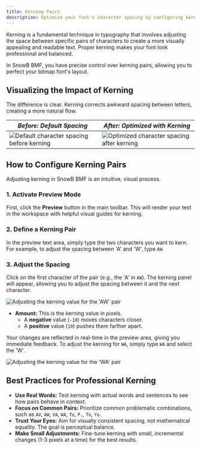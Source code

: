 ```yaml
---
title: Kerning Pairs
description: Optimize your font's character spacing by configuring kerning pairs for a professional and polished text layout.
---
```


Kerning is a fundamental technique in typography that involves adjusting the space between specific pairs of characters to create a more visually appealing and readable text. Proper kerning makes your font look professional and balanced.

In SnowB BMF, you have precise control over kerning pairs, allowing you to perfect your bitmap font's layout.

## Visualizing the Impact of Kerning

The difference is clear. Kerning corrects awkward spacing between letters, creating a more natural flow.

| *Before: Default Spacing* | *After: Optimized with Kerning* |
| --- | --- |
| ![Default character spacing before kerning](~/assets/kerning-before.png) | ![Optimized character spacing after kerning](~/assets/kerning-after.png) |

## How to Configure Kerning Pairs

Adjusting kerning in SnowB BMF is an intuitive, visual process.

### 1. Activate Preview Mode

First, click the **Preview** button in the main toolbar. This will render your text in the workspace with helpful visual guides for kerning.

### 2. Define a Kerning Pair

In the preview text area, simply type the two characters you want to kern. For example, to adjust the spacing between 'A' and 'W', type `AW`.

### 3. Adjust the Spacing

Click on the first character of the pair (e.g., the 'A' in `AW`). The kerning panel will appear, allowing you to adjust the spacing between it and the next character.

![Adjusting the kerning value for the 'AW' pair](~/assets/kerning-AW.png)

- **Amount:** This is the kerning value in pixels.
  - A **negative** value (`-10`) moves characters closer.
  - A **positive** value (`10`) pushes them farther apart.

Your changes are reflected in real-time in the preview area, giving you immediate feedback. To adjust the kerning for `WA`, simply type `WA` and select the 'W'.

![Adjusting the kerning value for the 'WA' pair](~/assets/kerning-WA.png)

## Best Practices for Professional Kerning

- **Use Real Words:** Test kerning with actual words and sentences to see how pairs behave in context.
- **Focus on Common Pairs:** Prioritize common problematic combinations, such as `AV`, `AW`, `VA`, `WA`, `To`, `P.`, `To`, `Yo`.
- **Trust Your Eyes:** Aim for visually consistent spacing, not mathematical equality. The goal is perceptual balance.
- **Make Small Adjustments:** Fine-tune kerning with small, incremental changes (1-3 pixels at a time) for the best results.
